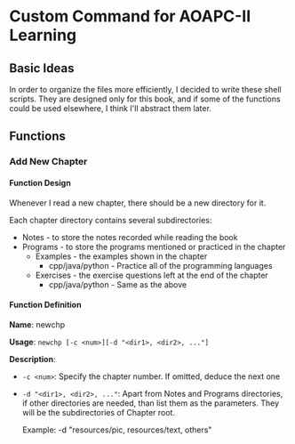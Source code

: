 # Custom Command for AOAPC-II Learning

## Basic Ideas

In order to organize the files more efficiently, I decided to write these shell scripts. They are designed only for this book, and if some of the functions could be used elsewhere, I think I'll abstract them later.



## Functions

### Add New Chapter

#### Function Design

Whenever I read a new chapter, there should be a new directory for it.

Each chapter directory contains several subdirectories:

* Notes - to store the notes recorded while reading the book
* Programs - to store the programs mentioned or practiced in the chapter
  * Examples - the examples shown in the chapter
    * cpp/java/python - Practice all of the programming languages
  * Exercises - the exercise questions left at the end of the chapter
    * cpp/java/python - Same as the above

#### Function Definition

**Name**: newchp

**Usage**: `newchp [-c <num>][-d "<dir1>, <dir2>, ..."]`

**Description**:

* `-c <num>`: Specify the chapter number. If omitted, deduce the next one

* `-d "<dir1>, <dir2>, ..."`: Apart from Notes and Programs directories, if other directories are needed, than list them as the parameters. They will be the subdirectories of Chapter root.

  Example: -d "resources/pic, resources/text, others"



### 